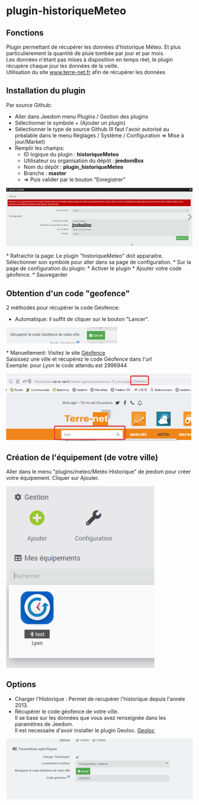 # plugin-historiqueMeteo

## Fonctions

Plugin permettant de récupérer les données d'historique Méteo. Et plus particulierement la quantité de pluie tombée par jour et par mois.
<br/>Les données n'étant pas mises à disposition en temps réel, le plugin récupère chaque jour les données de la veille. 
<br/>Utilisation du site <a href="https://www.terre-net.fr" target="_blank"> www.terre-net.fr</a> afin de récupérer les données


## Installation du plugin
Par source Github:
* Aller dans Jeedom menu Plugins / Gestion des plugins
* Sélectionner le symbole + (Ajouter un plugin)
* Sélectionner le type de source Github (Il faut l'avoir autorisé au préalable dans le menu Réglages / Système / Configuration => Mise à jour/Market)
* Remplir les champs:
  * ID logique du plugin : **historiqueMeteo**
  * Utilisateur ou organisation du dépôt : **jeedomBox**
  * Nom du dépôt : **plugin_historiqueMeteo**
  * Branche : **master**
  * => Puis valider par le bouton "Enregistrer"
<p align="left">
  <img src="../images/ajout.png" width="600" title="Ajouter">
</p>
* Rafraichir la page: Le plugin "historiqueMeteo" doit apparaitre. Sélectionner son symbole pour aller dans sa page de configuration.
* Sur la page de configuration du plugin:
  * Activer le plugin
  * Ajouter votre code géofence.
  * Sauvegarder
 

## Obtention d'un code "geofence"
2 méthodes pour récupérer le code Géofence:
  * Automatique: il suffit de cliquer sur le bouton "Lancer".
 <p align="left">
  <img src="../images/boutonGeofence.png" width="300" title="Configuration geofence">
</p>
  * Manuellement:
    Visitez le site <a href="https://www.terre-net.fr/meteo-agricole/previsions-10-jours/lyon/2996944" target="_blank">Géofence </a>
    <br/>Saisissez une ville et récupérez le code Géofence dans l'url
    <br/>Exemple: pour Lyon le code attendu est 2996944
 <p align="left">
  <img src="../images/codeGeofence.png" width="500" title="Configuration geofence">
</p>


## Création de l'équipement (de votre ville)
Aller dans le menu "plugins/meteo/Metéo Historique" de jeedom pour créer votre équipement.
Cliquer sur Ajouter.
<p align="left">
  <img src="../images/ajouterPlugin.png" width="400" title="Ajouter">
</p>

## Options
* Charger l'Historique : Permet de recupérer l'historique depuis l'année 2013.
* Récupérer le code géofence de votre ville. <br/>Il se base sur les données que vous avez renseignée dans les paramètres de Jeedom.<br/> Il est necessaire d'avoir installer le plugin Geoloc. <a href="https://doc.jeedom.com/fr_FR/plugins/organization/geoloc/" target="_blank">Geoloc</a>
<p align="left">
  <img src="../images/options.png" width="600" title="Options">
</p>
